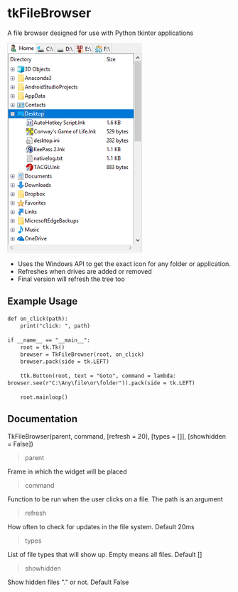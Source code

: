# tkFileBrowser
A file browser designed for use with Python tkinter applications

![Demo image](https://github.com/jwansek/tkFileBrowser/blob/master/demoimage.png?raw=true)

* Uses the Windows API to get the exact icon for any folder or application.
* Refreshes when drives are added or removed
* Final version will refresh the tree too

## Example Usage

    def on_click(path):
        print("click: ", path)

    if __name__ == "__main__":
        root = tk.Tk()
        browser = TkFileBrowser(root, on_click)
        browser.pack(side = tk.LEFT)

        ttk.Button(root, text = "Goto", command = lambda: browser.see(r"C:\Any\file\or\folder")).pack(side = tk.LEFT)

        root.mainloop()

## Documentation
TkFileBrowser(parent, command, [refresh = 20], [types = []], [showhidden = False])

> parent

Frame in which the widget will be placed

>command

Function to be run when the user clicks on a file. The path is an argument

>refresh

How often to check for updates in the file system. Default 20ms

>types

List of file types that will show up. Empty means all files. Default []

>showhidden

Show hidden files "." or not. Default False

